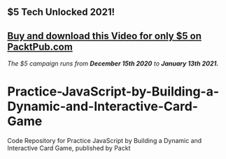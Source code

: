 ## $5 Tech Unlocked 2021!
[Buy and download this Video for only $5 on PacktPub.com](https://www.packtpub.com/product/practice-javascript-by-building-a-dynamic-and-interactive-card-game-video/9781838823184)
-----
*The $5 campaign         runs from __December 15th 2020__ to __January 13th 2021.__*

# Practice-JavaScript-by-Building-a-Dynamic-and-Interactive-Card-Game
Code Repository for Practice JavaScript by Building a Dynamic and Interactive Card Game, published by Packt
